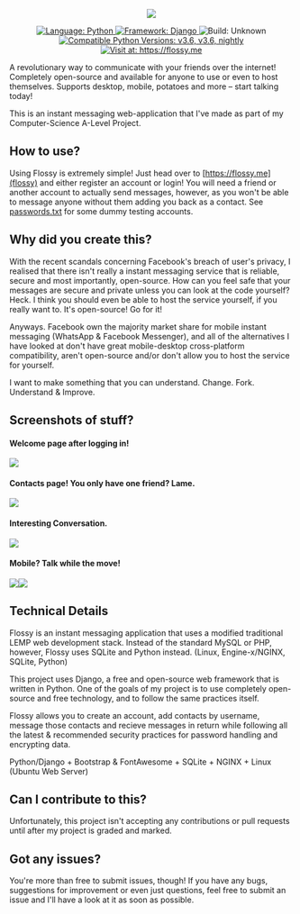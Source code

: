 <p align="center">
   <a href="https://flossy.me" style="text-decoration: none">
      <img src="https://flossy.me/static/messages/images/flossball.png">
   </a>
</p>
<p align="center">
    <a href="https://flossy.me">
        <img src="https://img.shields.io/badge/Language-Python-brightgreen.svg?colorA=343a40&colorB=a3a3a3&style=flat-square"
             alt="Language: Python">
    </a>
    <a href="https://flossy.me">
        <img src="https://img.shields.io/badge/Framework-Django-brightgreen.svg?colorA=343a40&colorB=a3a3a3&style=flat-square"
             alt="Framework: Django">
    </a>
    <a href="https://gitlab.com/SnuggIe/flossy/pipelines" style="text-decoration: none">
        <img src="https://img.shields.io/badge/Build-Not yet implemented 🙁-brightgreen.svg?colorA=343a40&colorB=a3a3a3&style=flat-square"
             alt="Build: Unknown">
    </a>
    <a href="https://flossy.me">
        <img src="https://img.shields.io/badge/Compatible Python Versions-v3.6, v3.7, nightly-brightgreen.svg?colorA=343a40&colorB=a3a3a3&style=flat-square"
             alt="Compatible Python Versions: v3.6, v3.6, nightly">
    </a>
        <a href="https://flossy.me">
        <img src="https://img.shields.io/badge/Visit at-https://flossy.me-brightgreen.svg?colorA=343a40&colorB=a3a3a3&style=flat-square"
             alt="Visit at: https://flossy.me">
    </a>
</p>

A revolutionary way to communicate with your friends over the internet! Completely open-source and available for anyone to use or even to host themselves. Supports desktop, mobile, potatoes and more – start talking today!

This is an instant messaging web-application that I've made as part of my Computer-Science A-Level Project.

## How to use?
Using Flossy is extremely simple! Just head over to [https://flossy.me](flossy) and either register an account or login! You will need a friend or another account to actually send messages, however, as you won't be able to message anyone without them adding you back as a contact. See [passwords.txt](passwords.txt) for some dummy testing accounts.

## Why did you create this?
With the recent scandals concerning Facebook's breach of user's privacy, I realised that there isn't really a instant messaging service that is reliable, secure and most importantly, open-source. How can you feel safe that your messages are secure and private unless you can look at the code yourself? Heck. I think you should even be able to host the service yourself, if you really want to. It's open-source! Go for it!

Anyways. Facebook own the majority market share for mobile instant messaging (WhatsApp & Facebook Messenger), and all of the alternatives I have looked at don't have great mobile-desktop cross-platform compatibility, aren't open-source and/or don't allow you to host the service for yourself.

I want to make something that you can understand. Change. Fork. Understand & Improve.

## Screenshots of stuff?

#### Welcome page after logging in!
<img src="https://i.imgur.com/TsrnLSi.png">

#### Contacts page! You only have one friend? Lame.
<img src="https://i.imgur.com/nNYo07y.png">

#### Interesting Conversation.
<img src="https://i.imgur.com/NbPT5YA.png">

#### Mobile? Talk while the move!
<img src="https://i.imgur.com/OARKDLu.png"><img src="https://i.imgur.com/gIaDUlo.png">

## Technical Details
Flossy is an instant messaging application that uses a modified traditional LEMP web development stack. Instead of the standard MySQL or PHP, however, Flossy uses SQLite and Python instead. (Linux, Engine-x/NGINX, SQLite, Python)

This project uses Django, a free and open-source web framework that is written in Python. One of the goals of my project is to use completely open-source and free technology, and to follow the same practices itself.

Flossy allows you to create an account, add contacts by username, message those contacts and recieve messages in return while following all the latest & recommended security practices for password handling and encrypting data.

Python/Django + Bootstrap & FontAwesome + SQLite + NGINX + Linux (Ubuntu Web Server)

## Can I contribute to this?
Unfortunately, this project isn't accepting any contributions or pull requests until after my project is graded and marked.

## Got any issues?
You're more than free to submit issues, though! If you have any bugs, suggestions for improvement or even just questions, feel free to submit an issue and I'll have a look at it as soon as possible.
